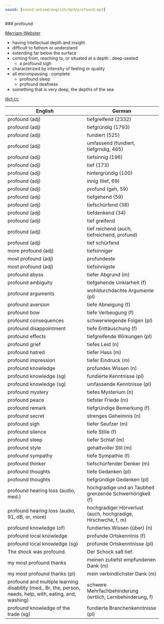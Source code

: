 ```yaml
---
sound: [sound:ankimd/english/mp3/profound.mp3]
---
```


\### profound

[Merriam-Webster](https://www.merriam-webster.com/dictionary/profound)

- having intellectual depth and insight
- difficult to fathom or understand
- extending far below the surface
- coming from, reaching to, or situated at a depth : deep-seated
    - a profound sigh
- characterized by intensity of feeling or quality
- all encompassing : complete
    - profound sleep
    - profound deafness
- something that is very deep, the depths of the sea

[dict.cc](https://www.dict.cc/profound)

| English        | German       |
| -------------- | ------------ |
| profound (adj) | tiefgreifend (2332) |
| profound (adj) | tiefgründig (1793) |
| profound (adj) | fundiert (525) |
| profound (adj) | umfassend (fundiert, tiefgrndig, 465) |
| profound (adj) | tiefsinnig (196) |
| profound (adj) | tief (173) |
| profound (adj) | hintergründig (100) |
| profound (adj) | innig (tief, 69) |
| profound (adj) | profund (geh, 59) |
| profound (adj) | tiefgehend (59) |
| profound (adj) | tiefschürfend (38) |
| profound (adj) | tiefdenkend (34) |
| profound (adj) | tief greifend |
| profound (adj) | tief reichend (auch, tiefreichend, profund) |
| profound (adj) | tief schürfend |
| more profound (adj) | tiefsinniger |
| most profound (adj) | profundeste |
| most profound (adj) | tiefsinnigste |
| profound abyss | tiefer Abgrund (m) |
| profound ambiguity | tiefgehende Unklarheit (f) |
| profound arguments | wohldurchdachte Argumente (pl) |
| profound aversion | tiefe Abneigung (f) |
| profound bow | tiefe Verbeugung (f) |
| profound consequences | schwerwiegende Folgen (pl) |
| profound disappointment | tiefe Enttäuschung (f) |
| profound effects | tiefgreifende Wirkungen (pl) |
| profound grief | tiefes Leid (n) |
| profound hatred | tiefer Hass (m) |
| profound impression | tiefer Eindruck (m) |
| profound knowledge | profundes Wissen (n) |
| profound knowledge (sg) | fundierte Kenntnisse (pl) |
| profound knowledge (sg) | umfassende Kenntnisse (pl) |
| profound mystery | tiefes Mysterium (n) |
| profound peace | tiefster Friede (m) |
| profound remark | tiefgründige Bemerkung (f) |
| profound secret | strenges Geheimnis (n) |
| profound sigh | tiefer Seufzer (m) |
| profound silence | tiefe Stille (f) |
| profound sleep | tiefer Schlaf (m) |
| profound style | gehaltvoller Stil (m) |
| profound sympathy | tiefe Sympathie (f) |
| profound thinker | tiefschürfender Denker (m) |
| profound thoughts | tiefe Gedanken (pl) |
| profound thoughts | tiefgründige Gedanken (pl) |
| profound hearing loss (audio, med.) | hochgradige und an Taubheit grenzende Schwerhörigkeit (f) |
| profound hearing loss (audio, 91, dB, or, more) | hochgradiger Hörverlust (auch, hochgradige, Hrschwche, f, m) |
| profound knowledge (of) | fundiertes Wissen (über) (n) |
| profound local knowledge | profunde Ortskenntnis (f) |
| profound local knowledge (sg) | profunde Ortskenntnisse (pl) |
| The shock was profound. | Der Schock saß tief. |
| my most profound thanks | meinen zutiefst empfundenen Dank (m) |
| my most profound thanks (pl) | mein verbindlichster Dank (m) |
| profound and multiple learning disability <PMLD> (med., Br, the, person, needs, help, with, eating, and, washing) | schwere Mehrfachbehinderung (wrtlich, Lernbehinderung, f) |
| profound knowledge of the trade (sg) | fundierte Branchenkenntnisse (pl) |
